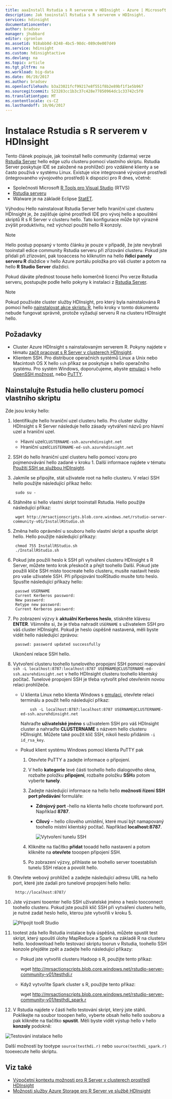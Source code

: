 ```yaml
---
title: aaaInstall Rstudia s R serverem v HDInsight - Azure | Microsoft Docs
description: Jak tooinstall Rstudia s R serverem v HDInsight.
services: hdinsight
documentationcenter: 
author: bradsev
manager: jhubbard
editor: cgronlun
ms.assetid: 918abb0d-8248-4bc5-98dc-089c0e007d49
ms.service: hdinsight
ms.custom: hdinsightactive
ms.devlang: na
ms.topic: article
ms.tgt_pltfrm: na
ms.workload: big-data
ms.date: 06/19/2017
ms.author: bradsev
ms.openlocfilehash: b3a23021fcf99217e8f551f8b2e89bf1f1e5b967
ms.sourcegitcommit: 523283cc1b3c37c428e77850964dc1c33742c5f0
ms.translationtype: MT
ms.contentlocale: cs-CZ
ms.lasthandoff: 10/06/2017
---
```

# <a name="installing-rstudio-with-r-server-on-hdinsight"></a>Instalace Rstudia s R serverem v HDInsight

Tento článek popisuje, jak tooinstall hello community (zdarma) verze [Rstudia Server](https://www.rstudio.com/products/rstudio-server/) hello edge uzlu clusteru pomocí vlastního skriptu. Rstudia Server poskytuje IDE se založené na prohlížeči pro vzdálené klienty a se často používá v systému Linux. Existuje více integrované vývojové prostředí (integrovaného vývojového prostředí) k dispozici pro R dnes, včetně:

- Společnosti Microsoft [R Tools pro Visual Studio](https://www.visualstudio.com/en-us/features/rtvs-vs.aspx) (RTVS) 
- [Rstudia serveru](https://www.rstudio.com/products/rstudio-server/) 
- Walware je na základě Eclipse [StatET](http://www.walware.de/goto/statet).

Výhodou Hello nainstalovat Rstudia Server hello hraniční uzel clusteru HDInsight je, že zajišťuje úplné prostředí IDE pro vývoj hello a spouštění skriptů R s R Server v clusteru hello. Tato konfigurace může být výrazně zvýšit produktivitu, než výchozí použití hello R konzoly.

> [!NOTE]
> Hello postup popsaný v tomto článku je pouze v případě, že jste nevybrali tooinstall edice community Rstudia serveru při zřizování clusteru. Pokud jste přidali při zřizování, pak tooaccess ho kliknutím na hello **řídicí panely serveru R** dlaždice v hello Azure portálu položka pro váš cluster a potom na hello **R Studio Server** dlaždici. 

Pokud dáváte přednost toouse hello komerčně licenci Pro verze Rstudia serveru, postupujte podle hello pokyny k instalaci z [Rstudia Server](https://www.rstudio.com/products/rstudio/download-server/).

> [!NOTE]
> Pokud používáte cluster služby HDInsight, pro který byla nainstalována R pomocí hello [nainstalovat akce skriptu R](hdinsight-hadoop-r-scripts-linux.md), hello kroky v tomto dokumentu nebude fungovat správně, protože vyžadují serveru R na clusteru HDInsight hello.
>
> 

## <a name="prerequisites"></a>Požadavky

* Cluster Azure HDInsight s nainstalovaným serverem R. Pokyny najdete v tématu [začít pracovat s R Server v clusterech HDInsight](hdinsight-hadoop-r-server-get-started.md).
* Klientem SSH. Pro distribuce operačních systémů Linux a Unix nebo Macintosh OS X hello `ssh` příkaz se poskytuje s hello operačního systému. Pro systém Windows, doporučujeme, abyste [emulaci](http://www.redhat.com/services/custom/cygwin/) s hello [OpenSSH možnost](https://www.youtube.com/watch?v=CwYSvvGaiWU), nebo [PuTTY](http://www.chiark.greenend.org.uk/~sgtatham/putty/download.html).  

## <a name="install-rstudio-on-hello-cluster-using-a-custom-script"></a>Nainstalujte Rstudia hello clusteru pomocí vlastního skriptu

Zde jsou kroky hello:

1. Identifikujte hello hraniční uzel clusteru hello. Pro cluster služby HDInsight s R Server následuje hello zásady vytváření názvů pro hlavní uzel a hraniční uzel.
   * Hlavní uzel`CLUSTERNAME-ssh.azurehdinsight.net`
   * Hraniční uzel`CLUSTERNAME-ed-ssh.azurehdinsight.net` 

2. SSH do hello hraniční uzel clusteru hello pomocí vzoru pro pojmenovávání hello zadané v kroku 1. Další informace najdete v tématu [Použití SSH se službou HDInsight](hdinsight-hadoop-linux-use-ssh-unix.md).

3. Jakmile se připojíte, stát uživatele root na hello clusteru. V relaci SSH hello použijte následující příkaz hello:

        sudo su -

4. Stáhněte si hello vlastní skript tooinstall Rstudia. Hello použijte následující příkaz:

        wget http://mrsactionscripts.blob.core.windows.net/rstudio-server-community-v01/InstallRStudio.sh

5. Změna hello oprávnění u souboru hello vlastní skript a spusťte skript hello. Hello použijte následující příkazy:

        chmod 755 InstallRStudio.sh
        ./InstallRStudio.sh

6. Pokud jste použili heslo k SSH při vytváření clusteru HDInsight s R Server, můžete tento krok přeskočit a přejít toohello Další. Pokud jste použili klíče SSH místo toocreate hello clusteru, musíte nastavit heslo pro vaše uživatele SSH. Při připojování tooRStudio musíte toto heslo. Spusťte následující příkazy hello:

        passwd USERNAME
        Current Kerberos password:
        New password:
        Retype new password:
        Current Kerberos password:


7. Po zobrazení výzvy k **aktuální Kerberos heslo**, stiskněte klávesu **ENTER**.  Všimněte si, že je třeba nahradit `USERNAME` s uživatelem SSH pro váš cluster HDInsight. Pokud je heslo úspěšně nastavená, měli byste vidět hello následující zprávou:

        passwd: password updated successfully

    Ukončení relace SSH hello.

8. Vytvoření clusteru toohello tunelového propojení SSH pomocí mapování `ssh -L localhost:8787:localhost:8787 USERNAME@CLUSTERNAME-ed-ssh.azurehdinsight.net` v hello HDInsight clusteru toohello klientský počítač. Tunelové propojení SSH je třeba vytvořit před otevřením novou relaci prohlížeče.

   * U klienta Linux nebo klienta Windows s [emulaci](http://www.redhat.com/services/custom/cygwin/), otevřete relaci terminálu a použít hello následující příkaz:

             ssh -L localhost:8787:localhost:8787 USERNAME@CLUSTERNAME-ed-ssh.azurehdinsight.net

       Nahraďte **uživatelské jméno** s uživatelem SSH pro váš HDInsight cluster a nahraďte **CLUSTERNAME** s názvem hello clusteru HDInsight.
       Můžete také použít klíč SSH, nikoli heslo přidáním `-i id_rsa_key`.        
   * Pokud klient systému Windows pomocí klienta PuTTY pak

     1. Otevřete PuTTY a zadejte informace o připojení.
     2. V hello **kategorie** levé části toohello hello dialogového okna, rozbalte položku **připojení**, rozbalte položku **SSH**a potom vyberte **tunely**.
     3. Zadejte následující informace na hello hello **možnosti řízení SSH port předávání** formuláře:

        * **Zdrojový port** -hello na klienta hello chcete tooforward port. Například **8787**.
        * **Cílový** – hello cílového umístění, které musí být namapovaný toohello místní klientský počítač. Například **localhost:8787**.

            ![Vytvoření tunelu SSH](./media/hdinsight-hadoop-r-server-install-r-studio/createsshtunnel.png "vytvoření tunelu SSH")

     4. Klikněte na tlačítko **přidat** tooadd hello nastavení a potom klikněte na **otevřete** tooopen připojení SSH.
     5. Po zobrazení výzvy, přihlaste se toohello server tooestablish tunelu SSH relace a povolit hello.

9. Otevřete webový prohlížeč a zadejte následující adresu URL na hello port, které jste zadali pro tunelové propojení hello hello:

        http://localhost:8787/ 

10. Jste výzvami tooenter hello SSH uživatelské jméno a heslo tooconnect toohello clusteru. Pokud jste použili klíč SSH při vytváření clusteru hello, je nutné zadat heslo hello, kterou jste vytvořili v kroku 5.

    ![Připojit tooR Studio](./media/hdinsight-hadoop-r-server-install-r-studio/connecttostudio.png "vytvoření tunelu SSH")

11. tootest zda hello Rstudia instalace byla úspěšná, můžete spustit test skript, který spouští úlohy MapReduce a Spark na základě R na clusteru hello. toodownload hello testovací skriptu toorun v Rstudia, toohello SSH konzole přejděte zpět a zadejte hello následující příkazy:

    *    Pokud jste vytvořili clusteru Hadoop s R, použijte tento příkaz:

            wget http://mrsactionscripts.blob.core.windows.net/rstudio-server-community-v01/testhdi.r
    *    Když vytvoříte Spark cluster s R, použijte tento příkaz:

            wget http://mrsactionscripts.blob.core.windows.net/rstudio-server-community-v01/testhdi_spark.r

12. V Rstudia najdete v části hello testování skript, který jste stáhli. Poklikejte na soubor tooopen hello, vyberte obsah hello hello souboru a pak klikněte na tlačítko **spustit**. Měli byste vidět výstup hello v hello **konzoly** podokně:

   ![Testování instalace hello](./media/hdinsight-hadoop-r-server-install-r-studio/test-r-script.png "otestovat instalaci hello")

Další možností by tootype `source(testhdi.r)` nebo `source(testhdi_spark.r)` tooexecute hello skriptu.

## <a name="see-also"></a>Viz také

* [Výpočetní kontextu možnosti pro R Server v clusterech prostředí HDInsight](hdinsight-hadoop-r-server-compute-contexts.md)
* [Možnosti služby Azure Storage pro R Server ve službě HDInsight](hdinsight-hadoop-r-server-storage.md)

